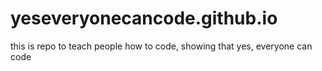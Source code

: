 # yeseveryonecancode.github.io
this is repo to teach people how to code, showing that yes, everyone can code
